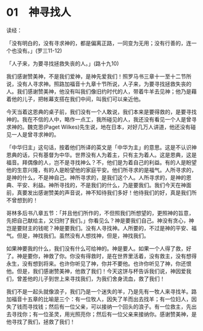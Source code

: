 # 01　神寻找人


读经：

「没有明白的，没有寻求神的，都是偏离正路，一同变为无用；没有行善的，连一个也没有。」(罗三11-12)

「人子来，为要寻找拯救失丧的人。」(路十九10)

我们感谢赞美神，不是我们爱神，是神先爱我们！照罗马书三章十一至十二节所说，没有人寻求神。照路加福音十九章十节所说，人子来，为要寻找拯救失丧的人。我们感谢赞美神，他没有叫我们像旧约时代的人，带着牛羊去见神；他乃是藉着他的儿子，把帐幕支搭在我们中间，叫我们可以亲近他。

今天当着这恩典的桌子前，我们没有一个人敢说，我们本来是要得救的，是要寻找神的。我在不信的人中，略作一点工，我所碰见的人，我还没有看见一个人是曾寻求神的。魏克思(Paget Wilkes)先生说，地在日本，对好几万人讲道，他还没有碰见一人是曾寻求神的。

「中华归主」这句话，按着他们所译的英文是「中华为主」的意思。这是不认识神恩典的话，只有基督为中华。世界没有人为着主，只有主为着人。这是恩典，这是福音。拜偶像的人，岂不是寻找神么？不，他们是为着自己的利益。有的人是盼望他的生意兴隆，有的人是盼望他的家庭平安。他们所寻求的是福气。人所寻求的，是神的什么，不是神自己。神所寻求的，是我们这个人。人所寻求的，是神的恩典、平安、利益。神所寻找的，不是我们的什么，乃是要我们。我们今天在神面前，真要发出感谢赞美的声音说，神不知待我们多好！他待我们的好，真是我们所不曾想到的！

哥林多后书八章五节：「并且他们所作的，不但照我们所想望的，更照神的旨意，先把自己献给主，又归附了我们。」你看见么？神是要我们自己。神没有贪心，神岂是要财主的钱呢？神是要我们。没有人寻找神。人所要的，不过是神的平安、福气。但是，神找我们。虽然没有人想找神，但是，神找我们。

如果神要我的什么，我们没有什么可给神的。神是要人。如果一个人得了救，好了。神是要你，神救了你。你没有得救时，是在世界里活着，没有救主，没有想得永生，没有想到将来。也许你听见了神，你并不要他。也许你听见了神，你还恨他。但是，我们感谢赞美神，他救了我们！今天这饼与杯告诉我们说，神因爱我们，曾差他的儿子到世上来寻找我们，为我们舍身流血，救了我们！

我们不是一起头就像浪子，我们乃是一个迷失的羊，乃是先有一牧人来寻找羊。路加福音十五章的比喻是三个：有一位牧人，因失了羊而出去找羊；有一位妇人，因失了钱而寻找钱；然后有一位父亲，可以接纳一个回头的浪子。有一位救主，先出去寻找你；有一位圣灵，用光照亮你；然后有一位父亲来接纳你。感谢赞美神，是他寻找了我们，拯救了我们！


